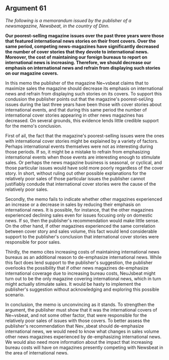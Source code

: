 
Argument 61
---------------------------

*The following is a memorandum issued by the publisher of a newsmagazine, Newsbeat, in the
country of Dinn.*

**Our poorest-selling magazine issues over the past three years were those that featured
international news stories on their front covers. Over the same period, competing
news-magazines have significantly decreased the number of cover stories that they devote to
international news. Moreover, the cost of maintaining our foreign bureaus to report on
international news is increasing. Therefore, we should decrease our emphasis on international
news and refrain from displaying such stories on our magazine covers.**


In this memo the publisher of the magazine Ne~vsbeat claims that to maximize sales the
magazine should decrease its emphasis on international news and refrain from displaying
such stories on its covers. To support this condusion the publisher points out that the
magazine's poorest-seUing issues during the last three years have been those with cover
stories about international events, and that during this same period the number of international
cover stories appearing in other news magazines has decreased. On several grounds, this
evidence lends little credible support for the memo's conclusion.

First of ail, the fact that the magazine's poorest-selling issues were the ones with
international cover stories might be explained by a variety of factors. Perhaps international
events themselves were not as interesting during those periods. If so, it might be a mistake to
refrain from emphasizing international events when those events are interesting enough to
stimulate sales. Or perhaps the news magazine business is seasonal, or cyclical, and those
particular issues would have sold more poorly regardless of the cover story. In short, without
ruling out other possible explanations for the relatively poor sales of those particular issues the
publisher cannot justifiably condude that international cover stories were the cause of the
relatively poor sales.

Secondly, the memo fails to indicate whether other magazines experienced an increase or a
decrease in sales by reducing their emphasis on international news. It is possible, for instance,
that the other magazines experienced declining sales even for issues focusing only on
domestic news. If so, then the publisher's recommendation would make little sense. On the
other hand, if other magazines experienced the same correlation between cover story and
sales volume, this fact would lend considerable support to the publisher's conclusion that
international cover stories were responsible for poor sales.

Thirdly, the memo cites increasing costs of maintaining international news bureaus as an
additional reason to de-emphasize international news. While this fact does lend support to the
publisher's suggestion, the publisher overlooks the possibility that if other news magazines
de-emphasize international coverage due to increasing bureau costs, NeuJsbeat might turn
out to be the only magazine covering international news, which in turn might actually stimulate
sales. It would be hasty to implement the publisher's suggestion without acknowledging and
exploring this possible scenario.

In conclusion, the memo is unconvincing as it stands. To strengthen the argument, the
publisher must show that it was the international covers of Ne~vsbeat, and not some other
factor, that were responsible for the relatively poor sales of issues with those covers. To better
assess the publisher's recommendation that Nev.,sbeat should de-emphasize international
news, we would need to know what changes in sales volume other news magazines
experienced by de-emphasizing international news. We would also need more information
about the impact that increasing bureau costs will have on magazines presently competing
with Newsbeat in the area of international news.

